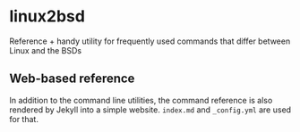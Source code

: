 # linux2bsd
Reference + handy utility for frequently used commands that differ between Linux and the BSDs

## Web-based reference

In addition to the command line utilities, the command reference is also rendered by Jekyll into a simple website. `index.md` and `_config.yml` are used for that.
